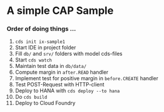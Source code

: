 # A simple CAP Sample

### Order of doing things ...

1. ``cds init ix-sample1``
2. Start IDE in project folder
3. Fill ``db/`` and ``srv/`` folders with model cds-files
4. Start ``cds watch``
5. Maintain test data in ``db/data/``
6. Compute margin in ``after.READ`` handler
7. Implement test for positive margin in ``before.CREATE`` handler
8. Test POST-Request with HTTP-client
9. Deploy to HANA with ``cds deploy --to hana``
10. Do ``cds build``
11. Deploy to Cloud Foundry


